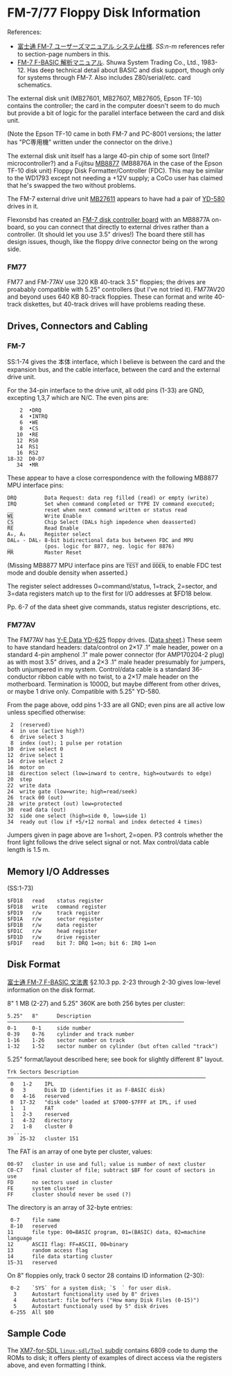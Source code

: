 FM-7/77 Floppy Disk Information
===============================

References:
- [富士通 FM-7 ユーザーズマニュアル システム仕様][fm7sysspec]. _SS:n-m_
  references refer to section-page numbers in this.
- [FM-7 F-BASIC 解析マニュアル][shuwa83]. Shuwa System Trading Co., Ltd.,
  1983-12. Has deep technical detail about BASIC and disk support, though
  only for systems through FM-7. Also includes Z80/serial/etc. card
  schematics.

The external disk unit (MB27601, MB27607, MB27605, Epson TF-10)
contains the controller; the card in the computer doesn't seem to do
much but provide a bit of logic for the parallel interface between the
card and disk unit.

(Note the Epson TF-10 came in both FM-7 and PC-8001 versions; the
latter has "PC専用機" written under the connector on the drive.)

The external disk unit itself has a large 40-pin chip of some sort
(Intel? microcontroller?) and a Fujitsu [MB8877][] (MB8876A in the
case of the Epson TF-10 disk unit) Floppy Disk Formatter/Controller
(FDC). This may be similar to the WD1793 except not needing a +12V
supply; a CoCo user has claimed that he's swapped the two without
problems.

The FM-7 external drive unit [MB27611] appears to have had a pair of
[YD-580] drives in it.

Flexonsbd has created an [FM-7 disk controller board][flexonsbd] with
an MB8877A on-board, so you can connect that directly to external
drives rather than a controller. (It should let you use 3.5" drives!)
The board there still has design issues, though, like the floppy drive
connector being on the wrong side.

### FM77

FM77 and FM-77AV use 320 KB 40-track 3.5" floppies; the drives are
proabably compatible with 5.25" controllers (but I've not tried it).
FM77AV20 and beyond uses 640 KB 80-track floppies. These can format
and write 40-track diskettes, but 40-track drives will have problems
reading these.


Drives, Connectors and Cabling
------------------------------

### FM-7

SS:1-74 gives the 本体 interface, which I believe is between
the card and the expansion bus, and the cable interface, between
the card and the external drive unit.

For the 34-pin interface to the drive unit, all odd pins (1-33) are
GND, excepting 1,3,7 which are N/C. The even pins are:

        2  •DRQ
        4  •INTRQ
        6  •WE
        8  •CS
       10  •RE
       12  RS0
       14  RS1
       16  RS2
    18-32  D0-D7
       34  •MR

These appear to have a close correspondence with the following MB8877
MPU interface pins:

    DRQ         Data Request: data reg filled (read) or empty (write)
    IRQ         Set when command completed or TYPE IV command executed;
                reset when next command written or status read
    W̅E̅          Write Enable
    C̅S̅          Chip Select (DALs high impedence when deasserted)
    R̅E̅          Read Enable
    A₀, A₁      Register select
    DAL₀ - DAL₇ 8-bit bidirectional data bus between FDC and MPU
                (pos. logic for 8877, neg. logic for 8876)
    M̅R̅          Master Reset

(Missing MB8877 MPU interface pins are `T̅E̅S̅T̅` and `D̅D̅E̅N̅`, to enable
FDC test mode and double density when asserted.)

The register select addresses 0=command/status, 1=track, 2=sector, and
3=data registers match up to the first for I/O addresses at $FD18
below.

Pp. 6-7 of the data sheet give commands, status register descriptions,
etc.

### FM77AV

The FM77AV has [Y-E Data YD-625][yd-625] floppy drives. ([Data
sheet][yd-600].) These seem to have standard headers: data/control on
2×17 .1" male header, power on a standard 4-pin amphenol .1" male
power connector (for AMP170204-2 plug) as with most 3.5" drives, and a
2×3 .1" male header presumably for jumpers, both unjumpered in my
system. Control/data cable is a standard 36-conductor ribbon cable
with no twist, to a 2×17 male header on the motherboard. Termination
is 1000Ω, but maybe different from other drives, or maybe 1 drive
only. Compatible with 5.25" YD-580.

From the page above, odd pins 1-33 are all GND; even pins are all
active low unless specified otherwise:

     2  (reserved)
     4  in use (active high?)
     6  drive select 3
     8  index (out); 1 pulse per rotation
    10  drive select 0
    12  drive select 1
    14  drive select 2
    16  motor on
    18  direction select (low=inward to centre, high=outwards to edge)
    20  step
    22  write data
    24  write gate (low=write; high=read/seek)
    26  track 00 (out)
    28  write protect (out) low=protected
    30  read data (out)
    32  side one select (high=side 0, low=side 1)
    34  ready out (low if +5/+12 normal and index detected 4 times)

Jumpers given in page above are 1=short, 2=open. P3 controls whether
the front light follows the drive select signal or not. Max
control/data cable length is 1.5 m.


Memory I/O Addresses
--------------------

(SS:1-73)

    $FD18   read    status register
    $FD18   write   command register
    $FD19   r/w     track register
    $FD1A   r/w     sector register
    $FD1B   r/w     data register
    $FD1C   r/w     head register
    $FD1D   r/w     drive register
    $FD1F   read    bit 7: DRQ 1=on; bit 6: IRQ 1=on


Disk Format
-----------

[富士通 FM-7 F-BASIC 文法書][fm7basic] §2.10.3 pp. 2-23 through 2-30 gives
low-level information on the disk format.

8" 1 MB (2-27) and 5.25" 360K are both 256 bytes per cluster:

    5.25"   8"      Description
    ─────────────────────────────────────────────────────────
    0-1     0-1     side number
    0-39    0-76    cylinder and track number
    1-16    1-26    sector number on track
    1-32    1-52    sector number on cylinder (but often called "track")

5.25" format/layout described here; see book for slightly different 8" layout.

    Trk Sectors Description
    ────────────────────────────────────────────────────────────────
     0   1-2    IPL
     0   3      Disk ID (identifies it as F-BASIC disk)
     0   4-16   reserved
     0  17-32   "disk code" loaded at $7000-$7FFF at IPL, if used
     1   1      FAT
     1   2-3    reserved
     1   4-32   directory
     2   1-8    cluster 0
      ...
    39  25-32   cluster 151

The FAT is an array of one byte per cluster, values:

    00-97   cluster in use and full; value is number of next cluster
    C0-C7   final cluster of file; subtract $BF for count of sectors in use
    FD      no sectors used in cluster
    FE      system cluster
    FF      cluster should never be used (?)

The directory is an array of 32-byte entries:

     0-7    file name
     8-10   reserved
    11      file type: 00=BASIC program, 01=(BASIC) data, 02=machine language
    12      ASCII flag: FF=ASCII, 00=binary
    13      random access flag
    14      file data starting cluster
    15-31   reserved

On 8" floppies only, track 0 sector 28 contains ID information (2-30):

     0-2    `SYS` for a system disk; `S  ` for user disk.
      3     Autostart functionality used by 8" drives
      4     Autostart: file buffers ("How many Disk Files (0-15)")
      5     Autostart functionaly used by 5" disk drives
     6-255  All $00


Sample Code
-----------

The [XM7-for-SDL `linux-sdl/Tool` subdir][xm7tool] contains 6809 code
to dump the ROMs to disk; it offers plenty of examples of direct
access via the registers above, and even formatting I think.



<!-------------------------------------------------------------------->
[MB27611]: http://ja1wby.art.coocan.jp/hamg/7-fm7-fdd/1-fm7-fdd.htm
[MB8877]: https://www.datasheetarchive.com/MB8877A-datasheet.html
[YD-580]: http://ja1wby.art.coocan.jp/hamg/7-fm7-fdd/2-yd-580.html
[flexonsbd]: https://flexonsbd.blogspot.com/2020/01/fm-7fdc.html
[fm7basic]: https://archive.org/details/FM7FBASICBASRF
[fm7sysspec]: https://archive.org/details/FM7SystemSpecifications
[shuwa83]: https://archive.org/stream/fbasicii#page/n4/mode/1up

<!-- Drives, Connectors and Cabling -->
[yd-600]: http://www.bitsavers.org/pdf/yeData/FDK-523002_YD-600_Specifications_Jan85.pdf
[yd-600-tf]: http://www.textfiles.com/bitsavers/pdf/yeData/FDK-523002_YD-600_Specifications_Jan85.pdf
[yd-625]: http://ja1wby.art.coocan.jp/hamg/7-fm7-fdd/2-yd-625.html

<!-- Sample Code -->
[xm7tool]: https://github.com/Artanejp/XM7-for-SDL/tree/master/linux-sdl/Tool
